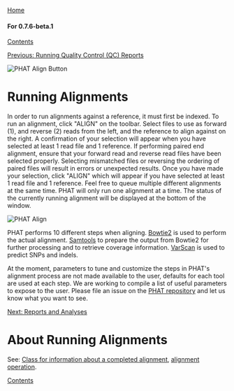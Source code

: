 [Home](https://chgibb.github.io/PHATDocs/)

#### For 0.7.6-beta.1
[Contents](https://chgibb.github.io/PHATDocs/docs/releases/0.7.6-beta.1/home)

[Previous: Running Quality Control (QC) Reports](https://chgibb.github.io/PHATDocs/docs/releases/0.7.6-beta.1/QCReports)

![PHAT Align Button](https://chgibb.github.io//PHATDocs/docs/releases/0.7.6-beta.1/AlignButton.png)

# Running Alignments
In order to run alignments against a reference, it must first be indexed. To run an alignment, click "ALIGN" on the toolbar. Select files to use as forward (1), and reverse (2) reads from the left, and the reference to align against on the right. A confirmation of your selection will appear when you have selected at least 1 read file and 1 reference. If performing paired end alignment, ensure that your forward read and reverse read files have been selected properly. Selecting mismatched files or reversing the ordering of paired files will result in errors or unexpected results. Once you have made your selection, click "ALIGN" which will appear if you have selected at least 1 read file and 1 reference. Feel free to queue multiple different alignments at the same time. PHAT will only run one alignment at a time. The status of the currently running alignment will be displayed at the bottom of the window.

![PHAT Align](https://chgibb.github.io//PHATDocs/docs/releases/0.7.6-beta.1/AlignSelected.png)

PHAT performs 10 different steps when aligning. [Bowtie2](http://bowtie-bio.sourceforge.net/bowtie2/index.shtml) is used to perform the actual alignment. [Samtools](http://www.htslib.org/doc/samtools.html) to prepare the output from Bowtie2 for further processing and to retrieve coverage information. [VarScan](http://dkoboldt.github.io/varscan/) is used to predict SNPs and indels.

At the moment, parameters to tune and customize the steps in PHAT's alignment process are not made available to the user, defaults for each tool are used at each step. We are working to compile a list of useful parameters to expose to the user. Please file an issue on the [PHAT repository](https://github.com/chgibb/PHAT) and let us know what you want to see.

[Next: Reports and Analyses](https://chgibb.github.io/PHATDocs/docs/releases/0.7.6-beta.1/reportsAndAnalyses)

# About Running Alignments
See: [Class for information about a completed alignment](https://github.com/chgibb/PHAT/blob/0.7.6-beta.1/src/req/alignData.ts), [alignment operation](https://github.com/chgibb/PHAT/blob/0.7.6-beta.1/src/req/operations/RunAlignment.ts).

[Contents](https://chgibb.github.io/PHATDocs/docs/releases/0.7.6-beta.1/home)
